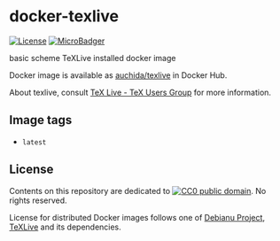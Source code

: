 # docker-texlive

[![License](https://img.shields.io/github/license/uchida/docker-texlive.svg?maxAge=2592000)](https://tldrlegal.com/license/creative-commons-cc0-1.0-universal)
[![MicroBadger](https://images.microbadger.com/badges/image/auchida/texlive.svg)](http://microbadger.com/images/auchida/texlive)

basic scheme TeXLive installed docker image

Docker image is available as [auchida/texlive](https://hub.docker.com/r/auchida/texlive/) in Docker Hub.

About texlive, consult [TeX Live - TeX Users Group](https://www.tug.org/texlive/) for more information.

## Image tags

- `latest`

## License

Contents on this repository are dedicated to [![CC0 public domain](http://i.creativecommons.org/p/zero/1.0/80x15.png "CC0 public domain")](https://creativecommons.org/publicdomain/zero/1.0/).
No rights reserved.

License for distributed Docker images follows one of [Debianu Project](https://www.debian.org/legal/licenses/),
[TeXLive](https://www.tug.org/texlive/copying.html) and its dependencies.

